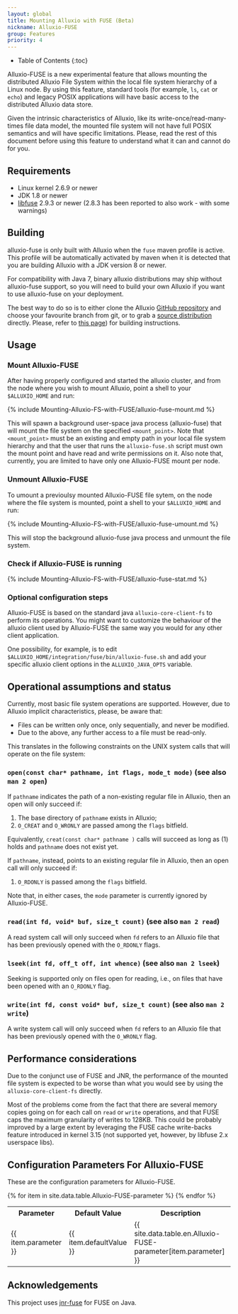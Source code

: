 ```yaml
---
layout: global
title: Mounting Alluxio with FUSE (Beta)
nickname: Alluxio-FUSE
group: Features
priority: 4
---
```


* Table of Contents
{:toc}

Alluxio-FUSE is a new experimental feature that allows mounting the distributed Alluxio File System within the local file system hierarchy of a Linux node. By using this feature, standard tools (for example, `ls`, `cat` or `echo`) and legacy POSIX applications will have basic access to the distributed Alluxio data store.

Given the intrinsic characteristics of Alluxio, like its write-once/read-many-times file data model, the mounted file system will not have full POSIX semantics and will have specific limitations.  Please, read the rest of this document before using this feature to understand what it can and cannot do for you.

## Requirements

* Linux kernel 2.6.9 or newer
* JDK 1.8 or newer
* [libfuse](https://github.com/libfuse/libfuse) 2.9.3 or newer (2.8.3 has been reported to also work - with some warnings)

## Building

alluxio-fuse is only built with Alluxio when the `fuse` maven profile is active. This profile will be automatically activated by maven when it is detected that you are building Alluxio with a JDK version 8 or newer.

For compatibility with Java 7, binary alluxio distributions may ship without alluxio-fuse support, so you will need to build your own Alluxio if you want to use alluxio-fuse on your deployment.

The best way to do so is to either clone the Alluxio [GitHub repository](https://github.com/alluxio/alluxio) and choose your favourite branch from git, or to grab a [source distribution](https://github.com/alluxio/alluxio/releases) directly. Please, refer to [this page](Building-Alluxio-Master-Branch.html)) for building instructions.

## Usage

### Mount Alluxio-FUSE

After having properly configured and started the alluxio cluster, and from the node where you wish to mount Alluxio, point a shell to your `$ALLUXIO_HOME` and run:

{% include Mounting-Alluxio-FS-with-FUSE/alluxio-fuse-mount.md %}

This will spawn a background user-space java process (alluxio-fuse) that will mount the file system on the specified `<mount_point>`. Note that `<mount_point>` must be an existing and empty path in your local file system hierarchy and that the user that runs the `alluxio-fuse.sh` script must own the mount point and have read and write permissions on it. Also note that, currently, you are limited to have only one Alluxio-FUSE mount per node.

### Unmount Alluxio-FUSE

To umount a previoulsy mounted Alluxio-FUSE file sytem, on the node where the file system is mounted, point a shell to your `$ALLUXIO_HOME` and run:

{% include Mounting-Alluxio-FS-with-FUSE/alluxio-fuse-umount.md %}

This will stop the background alluxio-fuse java process and unmount the file system.

### Check if Alluxio-FUSE is running

{% include Mounting-Alluxio-FS-with-FUSE/alluxio-fuse-stat.md %}

### Optional configuration steps

Alluxio-FUSE is based on the standard java `alluxio-core-client-fs` to perform its operations. You
might want to customize the behaviour of the alluxio client used by Alluxio-FUSE the same way you
would for any other client application.

One possibility, for example, is to edit `$ALLUXIO_HOME/integration/fuse/bin/alluxio-fuse.sh` and add your specific alluxio client options in the `ALLUXIO_JAVA_OPTS` variable.

## Operational assumptions and status

Currently, most basic file system operations are supported. However, due to Alluxio implicit characteristics, please, be aware that:

* Files can be written only once, only sequentially, and never be modified.
* Due to the above, any further access to a file must be read-only.

This translates in the following constraints on the UNIX system calls that will operate on the file system:

### `open(const char* pathname, int flags, mode_t mode)` (see also `man 2 open`)

If `pathname` indicates the path of a non-existing regular file in Alluxio, then an open will only succeed if:

1. The base directory of `pathname` exists in Alluxio;
2. `O_CREAT` and `O_WRONLY` are passed among the `flags` bitfield.

Equivalently, `creat(const char* pathname )` calls will succeed as long as (1) holds and `pathname` does not exist yet.

If `pathname`, instead, points to an existing regular file in Alluxio, then an open call will only succeed if:

1. `O_RDONLY` is passed among the `flags` bitfield.

Note that, in either cases, the `mode` parameter is currently ignored by Alluxio-FUSE.

### `read(int fd, void* buf, size_t count)` (see also `man 2 read`)

A read system call will only succeed when `fd` refers to an Alluxio file that has been previously opened with the `O_RDONLY` flags.

### `lseek(int fd, off_t off, int whence)` (see also `man 2 lseek`)

Seeking is supported only on files open for reading, i.e., on files that have been opened with an `O_RDONLY` flag.

### `write(int fd, const void* buf, size_t count)` (see also `man 2 write`)

A write system call will only succeed when `fd` refers to an Alluxio file that has been previously
opened  with the `O_WRONLY` flag.

## Performance considerations

Due to the conjunct use of FUSE and JNR, the performance of the mounted file system is expected to be worse than what you would see by using the `alluxio-core-client-fs` directly.

Most of the problems come from the fact that there are several memory copies going on for each call on `read` or `write` operations, and that FUSE caps the maximum granularity of writes to 128KB. This could be probably improved by a large extent by leveraging the FUSE cache write-backs feature introduced in kernel 3.15 (not supported yet, however, by libfuse 2.x userspace libs).

## Configuration Parameters For Alluxio-FUSE

These are the configuration parameters for Alluxio-FUSE.

<table class="table table-striped">
<tr><th>Parameter</th><th>Default Value</th><th>Description</th></tr>
{% for item in site.data.table.Alluxio-FUSE-parameter %}
  <tr>
    <td>{{ item.parameter }}</td>
    <td>{{ item.defaultValue }}</td>
    <td>{{ site.data.table.en.Alluxio-FUSE-parameter[item.parameter] }}</td>
  </tr>
{% endfor %}
</table>

## Acknowledgements

This project uses [jnr-fuse](https://github.com/SerCeMan/jnr-fuse) for FUSE on Java.
